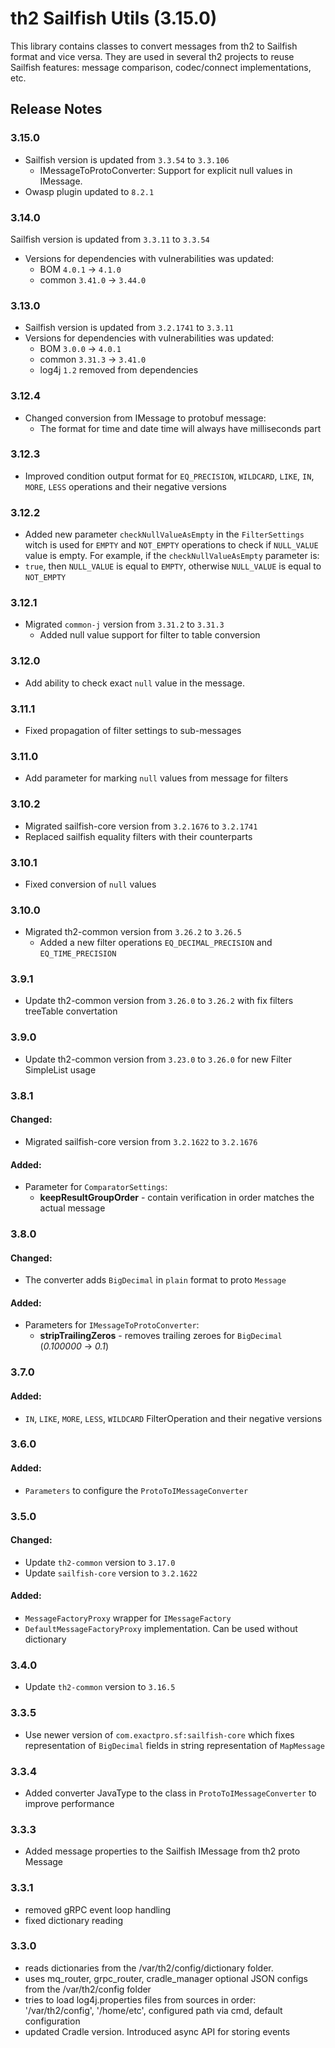 # th2 Sailfish Utils (3.15.0)

This library contains classes to convert messages from th2 to Sailfish format and vice versa. They are used in several th2 projects to reuse Sailfish features: message comparison, codec/connect implementations, etc.

## Release Notes

### 3.15.0
+ Sailfish version is updated from `3.3.54` to `3.3.106`
  + IMessageToProtoConverter: Support for explicit null values in IMessage. 
+ Owasp plugin updated to `8.2.1`

### 3.14.0

Sailfish version is updated from `3.3.11` to `3.3.54`
+ Versions for dependencies with vulnerabilities was updated:
  + BOM `4.0.1` -> `4.1.0`
  + common `3.41.0` -> `3.44.0`

### 3.13.0

+ Sailfish version is updated from `3.2.1741` to `3.3.11`
+ Versions for dependencies with vulnerabilities was updated:
  + BOM `3.0.0` -> `4.0.1`
  + common `3.31.3` -> `3.41.0`
  + log4j `1.2` removed from dependencies

### 3.12.4

+ Changed conversion from IMessage to protobuf message:
  + The format for time and date time will always have milliseconds part

### 3.12.3

+ Improved condition output format for `EQ_PRECISION`, `WILDCARD`, `LIKE`, `IN`, `MORE`, `LESS` operations and their negative versions

### 3.12.2

+ Added new parameter `checkNullValueAsEmpty` in the `FilterSettings` witch is used for `EMPTY` and `NOT_EMPTY` operations to check if `NULL_VALUE` value is empty. For example, if the `checkNullValueAsEmpty` parameter is:
+ `true`, then `NULL_VALUE` is equal to `EMPTY`, otherwise `NULL_VALUE` is equal to `NOT_EMPTY` 

### 3.12.1

+ Migrated `common-j` version from `3.31.2` to `3.31.3`
  + Added null value support for filter to table conversion

### 3.12.0

+ Add ability to check exact `null` value in the message.

### 3.11.1

+ Fixed propagation of filter settings to sub-messages

### 3.11.0

+ Add parameter for marking `null` values from message for filters

### 3.10.2
+ Migrated sailfish-core version from `3.2.1676` to `3.2.1741`
+ Replaced sailfish equality filters with their counterparts

### 3.10.1
+ Fixed conversion of `null` values

### 3.10.0
+ Migrated th2-common version from `3.26.2` to `3.26.5`
  + Added a new filter operations `EQ_DECIMAL_PRECISION` and `EQ_TIME_PRECISION`

### 3.9.1
+ Update th2-common version from `3.26.0` to `3.26.2` with fix filters treeTable convertation   

### 3.9.0
+ Update th2-common version from `3.23.0` to `3.26.0` for new Filter SimpleList usage 

### 3.8.1

#### Changed:
+ Migrated sailfish-core version from `3.2.1622` to `3.2.1676`

#### Added:
+ Parameter for `ComparatorSettings`:
  + **keepResultGroupOrder** - contain verification in order matches the actual message

### 3.8.0

#### Changed:
+ The converter adds `BigDecimal` in `plain` format to proto `Message`

#### Added:
+ Parameters for `IMessageToProtoConverter`:
  + **stripTrailingZeros** - removes trailing zeroes for `BigDecimal` (_0.100000_ -> _0.1_)

### 3.7.0

#### Added:

+ `IN`, `LIKE`, `MORE`, `LESS`, `WILDCARD` FilterOperation and their negative versions

### 3.6.0

#### Added:

+ `Parameters` to configure the `ProtoToIMessageConverter`


### 3.5.0

#### Changed:
+ Update `th2-common` version to `3.17.0`
+ Update `sailfish-core` version to `3.2.1622`

#### Added:
+ `MessageFactoryProxy` wrapper for `IMessageFactory`
+ `DefaultMessageFactoryProxy` implementation. Can be used without dictionary

### 3.4.0

+ Update `th2-common` version to `3.16.5`

### 3.3.5

+ Use newer version of `com.exactpro.sf:sailfish-core` which fixes representation of `BigDecimal` fields in string representation of `MapMessage`

### 3.3.4

+ Added converter JavaType to the class in `ProtoToIMessageConverter` to improve performance

### 3.3.3

+ Added message properties to the Sailfish IMessage from th2 proto Message

### 3.3.1

+ removed gRPC event loop handling
+ fixed dictionary reading

### 3.3.0

+ reads dictionaries from the /var/th2/config/dictionary folder.
+ uses mq_router, grpc_router, cradle_manager optional JSON configs from the /var/th2/config folder
+ tries to load log4j.properties files from sources in order: '/var/th2/config', '/home/etc', configured path via cmd, default configuration
+ updated Cradle version. Introduced async API for storing events
